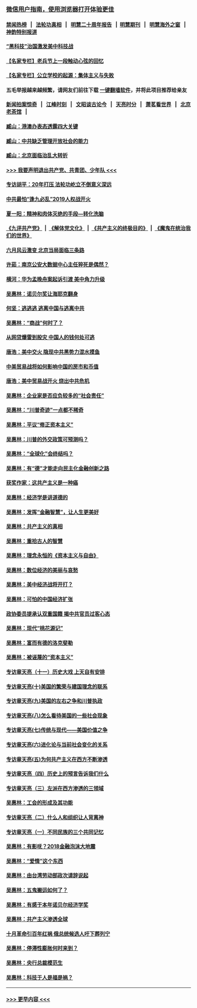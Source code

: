 ### [微信用户指南，使用浏览器打开体验更佳](https://github.com/gfw-breaker/banned-news1/blob/master/indexes/wechat-guide.md?t=0)
#### [禁闻热榜](热点新闻.md?t=0)  &nbsp;&nbsp;|&nbsp;&nbsp; [法轮功真相](https://github.com/gfw-breaker/truth/blob/master/README.md?t=0) &nbsp;&nbsp;|&nbsp;&nbsp; [明慧二十周年报告](https://github.com/gfw-breaker/mh-reports/blob/master/README.md?t=0) &nbsp;&nbsp;|&nbsp;&nbsp;[明慧期刊](https://github.com/gfw-breaker/mh-qikan) &nbsp;&nbsp;|&nbsp;&nbsp; [明慧海外之窗](https://github.com/gfw-breaker/mh-news/blob/master/README.md?t=0) &nbsp;&nbsp;|&nbsp;&nbsp; [神韵特别报道](https://github.com/gfw-breaker/mh-news/blob/master/shenyun.md?t=0)
#### [“黑科技”治国激发美中科技战](../pages/nsc423/n11638056.md?t=02071711) 
#### [【名家专栏】老兵节上一段触动心弦的回忆](../pages/nsc423/n11646016.md?t=02071711) 
#### [【名家专栏】公立学校的起源：集体主义与失败](../pages/nsc423/n11601833.md?t=02071711) 
#### 五毛举报越来越频繁，请网友们前往下载 [一键翻墙软件](https://github.com/gfw-breaker/ssr-accounts)，并将此项目推荐给亲友
#### [新闻拍案惊奇](https://github.com/gfw-breaker/banned-news1/blob/master/pages/link4.md) &nbsp;&nbsp;|&nbsp;&nbsp; [江峰时刻](https://github.com/gfw-breaker/banned-news1/blob/master/pages/link4.md) &nbsp;&nbsp;|&nbsp;&nbsp; [文昭谈古论今](https://github.com/gfw-breaker/banned-news1/blob/master/pages/link4.md) &nbsp;&nbsp;|&nbsp;&nbsp; [天亮时分](https://github.com/gfw-breaker/banned-news1/blob/master/pages/link4.md) &nbsp;&nbsp;|&nbsp;&nbsp; [萧茗看世界](https://github.com/gfw-breaker/banned-news1/blob/master/pages/link4.md) &nbsp;&nbsp;|&nbsp;&nbsp; [北京老茶馆](https://github.com/gfw-breaker/banned-news1/blob/master/pages/link4.md) &nbsp;&nbsp;|&nbsp;&nbsp; 
#### [臧山：港澳办表态透露四大关键](../pages/nsc423/n11421628.md?t=02071711) 
#### [臧山：中共缺乏管理开放社会的能力](../pages/nsc423/n11407457.md?t=02071711) 
#### [臧山：北京面临治乱大转折](../pages/nsc423/n11406895.md?t=02071711) 
#### [>>> 我要声明退出共产党、共青团、少年队 <<<](https://github.com/begood0513/goodnews/blob/master/quit/letter.md) 
#### [专访胡平：20年打压 法轮功屹立不倒意义深远](../pages/nsc423/n11398800.md?t=02071711) 
#### [中共最怕“逢九必乱”2019人权战开火](../pages/nsc423/n11385248.md?t=02071711) 
#### [夏一阳：精神和肉体灭绝的手段—转化洗脑](../pages/nsc423/n11368250.md?t=02071711) 
#### [《九评共产党》](https://github.com/begood0513/9ping.md/blob/master/README.md) &nbsp;|&nbsp; [《解体党文化》](../../../../jtdwh.md/blob/master/README.md)  &nbsp;|&nbsp; [《共产主义的终极目的》](../../../../gczydzjmd.md/blob/master/README.md) &nbsp;|&nbsp; [《魔鬼在统治我们的世界》](../../../../mgztzwmdsj.md/blob/master/README.md) 
#### [六月风云激变 北京当局面临三条路](../pages/nsc423/n11313668.md?t=02071711) 
#### [许茹：南京公安大数据中心主任猝死是偶然？](../pages/nsc423/n11064744.md?t=02071711) 
#### [横河：华为孟晚舟案起诉引渡 美中角力升级](../pages/nsc423/n11027230.md?t=02071711) 
#### [吴惠林：诺贝尔奖让海耶克翻身](../pages/nsc423/n10890049.md?t=02071711) 
#### [何坚：逃逃逃 逃离中国与逃离中共](../pages/nsc423/n10592891.md?t=02071711) 
#### [吴惠林：“商战”何时了？](../pages/nsc423/n10573558.md?t=02071711) 
#### [从网贷爆雷到股灾 中国人的钱何处可逃](../pages/nsc423/n10572800.md?t=02071711) 
#### [唐浩：美中交火 隐现中共黑势力混水摸鱼](../pages/nsc423/n10544040.md?t=02071711) 
#### [中美贸易战将如何影响中国的房市和币值](../pages/nsc423/n10543697.md?t=02071711) 
#### [唐浩：美中贸易战开火 烧出中共危机](../pages/nsc423/n10540126.md?t=02071711) 
#### [吴惠林：企业家是否应负较多的“社会责任”](../pages/nsc423/n10535022.md?t=02071711) 
#### [吴惠林：“川普奇迹”一点都不稀奇](../pages/nsc423/n10512808.md?t=02071711) 
#### [吴惠林：平议“修正资本主义”](../pages/nsc423/n10495724.md?t=02071711) 
#### [吴惠林：川普的外交政策可预测吗？](../pages/nsc423/n10462387.md?t=02071711) 
#### [吴惠林：“全球化”会终结吗？](../pages/nsc423/n10452838.md?t=02071711) 
#### [吴惠林：有“德”才能走向民主化金融创新之路](../pages/nsc423/n10432292.md?t=02071711) 
#### [获奖作家：这共产主义是一种癌](../pages/nsc423/n10431541.md?t=02071711) 
#### [吴惠林：经济学是讲道德的](../pages/nsc423/n10398014.md?t=02071711) 
#### [吴惠林：发挥“金融智慧”，让人生更美好](../pages/nsc423/n10375019.md?t=02071711) 
#### [吴惠林：共产主义的真相](../pages/nsc423/n10351394.md?t=02071711) 
#### [吴惠林：重拾古人的智慧](../pages/nsc423/n10337691.md?t=02071711) 
#### [吴惠林：理念永恒的《资本主义与自由》](../pages/nsc423/n10316274.md?t=02071711) 
#### [吴惠林：数位经济的美丽与哀愁](../pages/nsc423/n10292946.md?t=02071711) 
#### [吴惠林：美中经济战将开打？](../pages/nsc423/n10258825.md?t=02071711) 
#### [吴惠林：可怕的中国经济扩张](../pages/nsc423/n10219147.md?t=02071711) 
#### [政协委员提承认双重国籍 揭中共官员过客心态](../pages/nsc423/n10208809.md?t=02071711) 
#### [吴惠林：现代“桃花源记”](../pages/nsc423/n10185234.md?t=02071711) 
#### [吴惠林：富而有德的洛克斐勒](../pages/nsc423/n10142264.md?t=02071711) 
#### [吴惠林：被诬蔑的“资本主义”](../pages/nsc423/n10124816.md?t=02071711) 
#### [专访章天亮（十一）历史大戏 上天自有安排](../pages/nsc423/n10094905.md?t=02071711) 
#### [专访章天亮(十)美国的繁荣与建国理念的联系](../pages/nsc423/n10094899.md?t=02071711) 
#### [专访章天亮(九)美国的左右之争和川普执政](../pages/nsc423/n10094889.md?t=02071711) 
#### [专访章天亮(八)怎么看待美国的一些社会现象](../pages/nsc423/n10094857.md?t=02071711) 
#### [专访章天亮(七)传统与现代——美国价值之争](../pages/nsc423/n10093140.md?t=02071711) 
#### [专访章天亮(六)进化论与当前社会变化的关系](../pages/nsc423/n10092036.md?t=02071711) 
#### [专访章天亮(五)为何共产主义在西方不断渗透](../pages/nsc423/n10083620.md?t=02071711) 
#### [专访章天亮（四）历史上的预言告诉我们什么](../pages/nsc423/n10083606.md?t=02071711) 
#### [专访章天亮（三）左派在西方渗透的三领域](../pages/nsc423/n10081115.md?t=02071711) 
#### [吴惠林：工会的形成及其功能](../pages/nsc423/n10080633.md?t=02071711) 
#### [专访章天亮（二）什么人和组织让人背离神](../pages/nsc423/n10076637.md?t=02071711) 
#### [专访章天亮（一）不同民族的三个共同记忆](../pages/nsc423/n10074188.md?t=02071711) 
#### [吴惠林：有影呒？2018金融泡沫大地震](../pages/nsc423/n10040534.md?t=02071711) 
#### [吴惠林：“爱情”这个东西](../pages/nsc423/n10019423.md?t=02071711) 
#### [吴惠林：由台湾劳动部政次请辞说起](../pages/nsc423/n9979679.md?t=02071711) 
#### [吴惠林：五鬼搬运如何了？](../pages/nsc423/n9925338.md?t=02071711) 
#### [吴惠林：有感于本年诺贝尔经济学奖](../pages/nsc423/n9871883.md?t=02071711) 
#### [吴惠林：共产主义渗透全球](../pages/nsc423/n9812748.md?t=02071711) 
#### [十月革命引百年红祸 俄总统候选人吁下葬列宁](../pages/nsc423/n9810182.md?t=02071711) 
#### [吴惠林：停滞性膨胀何时来到？](../pages/nsc423/n9764136.md?t=02071711) 
#### [吴惠林：央行总裁模范生](../pages/nsc423/n9728134.md?t=02071711) 
#### [吴惠林：科技于人是福是祸？](../pages/nsc423/n9672982.md?t=02071711) 

----
#### [ >>> 更早内容 <<< ](../indexes/nsc423-earlier.md)
